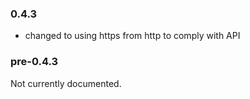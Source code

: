 ### 0.4.3

* changed to using https from http to comply with API

### pre-0.4.3

Not currently documented.
